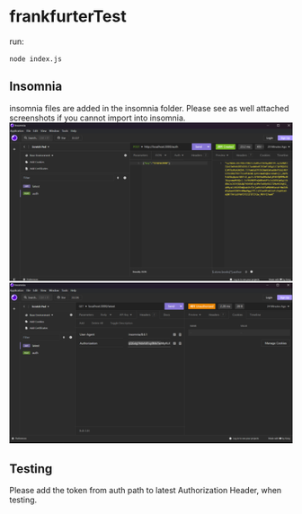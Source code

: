# frankfurterTest

run:
```
node index.js
```

## Insomnia
insomnia files are added in the insomnia folder.
Please see as well attached screenshots if you cannot import into insomnia.
![alt text](https://github.com/k1ln/frankfurterTest/blob/main/insomnia/Auth.png?raw=true)
![alt text](https://github.com/k1ln/frankfurterTest/blob/main/insomnia/Latest.png?raw=true)

## Testing
Please add the token from auth path to latest Authorization Header, when testing.

